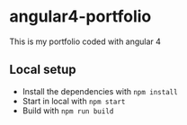 # angular4-portfolio

This is my portfolio coded with angular 4

## Local setup

- Install the dependencies with `npm install`
- Start in local with `npm start`
- Build with `npm run build`
